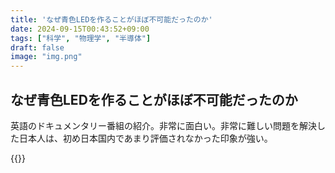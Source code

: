 ```yaml
---
title: 'なぜ青色LEDを作ることがほぼ不可能だったのか'
date: 2024-09-15T00:43:52+09:00
tags: ["科学", "物理学", "半導体"]
draft: false
image: "img.png"
---
```


## なぜ青色LEDを作ることがほぼ不可能だったのか

英語のドキュメンタリー番組の紹介。非常に面白い。非常に難しい問題を解決した日本人は、初め日本国内であまり評価されなかった印象が強い。

{{<youtube AF8d72mA41M>}}